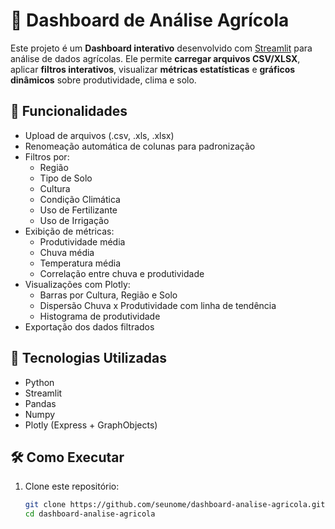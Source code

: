 # 🌾 Dashboard de Análise Agrícola

Este projeto é um **Dashboard interativo** desenvolvido com [Streamlit](https://streamlit.io/) para análise de dados agrícolas. Ele permite **carregar arquivos CSV/XLSX**, aplicar **filtros interativos**, visualizar **métricas estatísticas** e **gráficos dinâmicos** sobre produtividade, clima e solo.

## 🚀 Funcionalidades

- Upload de arquivos (.csv, .xls, .xlsx)
- Renomeação automática de colunas para padronização
- Filtros por:
  - Região
  - Tipo de Solo
  - Cultura
  - Condição Climática
  - Uso de Fertilizante
  - Uso de Irrigação
- Exibição de métricas:
  - Produtividade média
  - Chuva média
  - Temperatura média
  - Correlação entre chuva e produtividade
- Visualizações com Plotly:
  - Barras por Cultura, Região e Solo
  - Dispersão Chuva x Produtividade com linha de tendência
  - Histograma de produtividade
- Exportação dos dados filtrados

## 🧪 Tecnologias Utilizadas

- Python
- Streamlit
- Pandas
- Numpy
- Plotly (Express + GraphObjects)

## 🛠️ Como Executar

1. Clone este repositório:
   ```bash
   git clone https://github.com/seunome/dashboard-analise-agricola.git
   cd dashboard-analise-agricola
